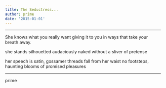 ```yaml
---
title: The Seductress...
author: prime
date: '2015-01-01'
---
```


 
---

She knows what you really want
giving it to you in ways that take your breath away.

she stands silhouetted
audaciously naked without a sliver of pretense

her speech is satin, gossamer threads fall from her waist
no footsteps, haunting blooms of promised pleasures


---

prime